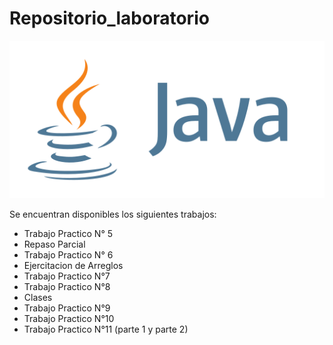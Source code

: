 # Repositorio_laboratorio
![Imagen ilustrativa de la materia](java.png)

Se encuentran disponibles los siguientes trabajos:
- Trabajo Practico N° 5
- Repaso Parcial
- Trabajo Practico N° 6
- Ejercitacion de Arreglos
- Trabajo Practico N°7
- Trabajo Practico N°8
- Clases
- Trabajo Practico N°9
- Trabajo Practico N°10
- Trabajo Practico N°11 (parte 1 y parte 2)
